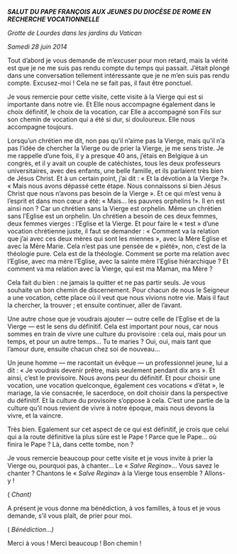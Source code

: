 ***SALUT*** ***DU PAPE FRANÇOIS*** ***AUX JEUNES DU DIOCÈSE DE ROME EN RECHERCHE VOCATIONNELLE***

*Grotte de Lourdes dans les jardins du Vatican*

*Samedi 28 juin 2014*

Tout d’abord je vous demande de m’excuser pour mon retard, mais la vérité est que je ne me suis pas rendu compte du temps qui passait. J’était plongé dans une conversation tellement intéressante que je ne m’en suis pas rendu compte. Excusez-moi ! Cela ne se fait pas, il faut être ponctuel.

Je vous remercie pour cette visite, cette visite à la Vierge qui est si importante dans notre vie. Et Elle nous accompagne également dans le choix définitif, le choix de la vocation, car Elle a accompagné son Fils sur son chemin de vocation qui a été si dur, si douloureux. Elle nous accompagne toujours.

Lorsqu’un chrétien me dit, non pas qu’il n’aime pas la Vierge, mais qu’il n’a pas l’idée de chercher la Vierge ou de prier la Vierge, je me sens triste. Je me rappelle d’une fois, il y a presque 40 ans, j’étais en Belgique à un congrès, et il y avait un couple de catéchistes, tous les deux professeurs universitaires, avec des enfants, une belle famille, et ils parlaient très bien de Jésus Christ. Et à un certain point, j’ai dit : « Et la dévotion à la Vierge ?». « Mais nous avons dépassé cette étape. Nous connaissons si bien Jésus Christ que nous n’avons pas besoin de la Vierge ». Et ce qui m’est venu à l’esprit et dans mon cœur a été: « Mais... les pauvres orphelins !». Il en est ainsi non ? Car un chrétien sans la Vierge est orphelin. Même un chrétien sans l’Eglise est un orphelin. Un chrétien a besoin de ces deux femmes, deux femmes vierges : l’Eglise et la Vierge. Et pour faire le « test » d’une vocation chrétienne juste, il faut se demander : « Comment va la relation que j’ai avec ces deux mères qui sont les miennes », avec la Mère Eglise et avec la Mère Marie. Cela n’est pas une pensée de « piété», non, c’est de la théologie pure. Cela est de la théologie. Comment se porte ma relation avec l’Eglise, avec ma mère l’Eglise, avec la sainte mère l’Eglise hiérarchique ? Et comment va ma relation avec la Vierge, qui est ma Maman, ma Mère ?

Cela fait du bien : ne jamais la quitter et ne pas partir seuls. Je vous souhaite un bon chemin de discernement. Pour chacun de nous le Seigneur a une vocation, cette place où il veut que nous vivions notre vie. Mais il faut la chercher, la trouver ; et ensuite continuer, aller de l’avant.

Une autre chose que je voudrais ajouter — outre celle de l’Eglise et de la Vierge — est le sens du définitif. Cela est important pour nous, car nous sommes en train de vivre une culture du provisoire : cela oui, mais pour un temps, et pour un autre temps... Tu te maries ? Oui, oui, mais tant que l’amour dure, ensuite chacun chez soi de nouveau...

Un jeune homme — me racontait un évêque — un professionnel jeune, lui a dit : « Je voudrais devenir prêtre, mais seulement pendant dix ans ». Et ainsi, c’est le provisoire. Nous avons peur du définitif. Et pour choisir une vocation, une vocation quelconque, également ces vocations « d’état », le mariage, la vie consacrée, le sacerdoce, on doit choisir dans la perspective du définitif. Et la culture du provisoire s’oppose à cela. C’est une partie de la culture qu’il nous revient de vivre à notre époque, mais nous devons la vivre, et la vaincre.

Très bien. Egalement sur cet aspect de ce qui est définitif, je crois que celui qui a la route définitive la plus sûre est le Pape ! Parce que le Pape... où finira le Pape ? Là, dans cette tombe, non ?

Je vous remercie beaucoup pour cette visite et je vous invite à prier la Vierge ou, pourquoi pas, à chanter... Le « *Salve Regina*»... Vous savez le chanter ? Chantons le « *Salve Regina*» à la Vierge tous ensemble ? Allons-y !

( *Chant)*

A présent je vous donne ma bénédiction, à vos familles, à tous et je vous demande, s’il vous plaît, de prier pour moi.

( *Bénédiction...)*

Merci à vous ! Merci beaucoup ! Bon chemin !